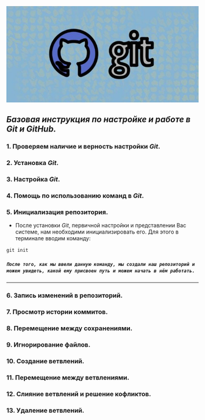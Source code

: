 ![лого github](git.jpg)

***Базовая инструкция по настройке и работе в Git и GitHub.***
---

### 1. Проверяем наличие и верность настройки *Git*.

### 2. Установка *Git*.

### 3. Настройка *Git*.

### 4. Помощь по использованию команд в *Git*.

### 5. Инициализация репозитория.
* После установки *Git*, первичной настройки и представлении Вас системе, нам необходими инициализировать его. Для этого в терминале вводим команду:
```
git init
``` 

##### `После того, как мы ввели данную команду, мы создали наш репозиторий и можем увидеть, какой ему присвоен путь и можем начать в нём работать.`
---


### 6. Запись изменений в репозиторий.

### 7. Просмотр истории коммитов.

### 8. Перемещение между сохранениями.

### 9. Игнорирование файлов.

### 10. Создание ветвлений.

### 11. Перемещение между ветвлениями.

### 12. Слияние ветвлений и решение кофликтов.

### 13. Удаление ветвлений.